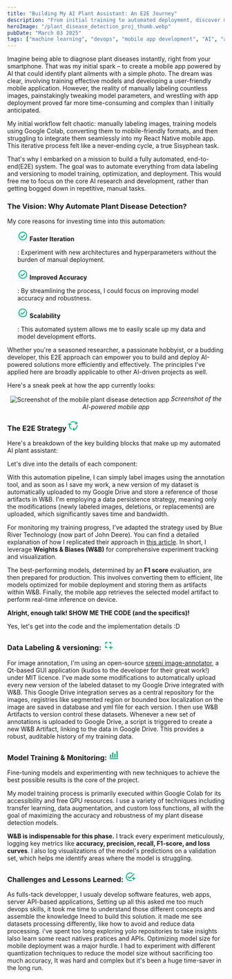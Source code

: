 ```yaml
---
title: "Building My AI Plant Assistant: An E2E Journey"
description: "From initial training to automated deployment, discover my E2E strategy for developing and deploying AI models for plant disease detection. Learn about data labeling, model optimization, and mobile app integration."
heroImage: "/plant_disease_detection_proj_thumb.webp"
pubDate: "March 03 2025"
tags: ["machine learning", "devops", "mobile app development", "AI", "automation"]
---
```


Imagine being able to diagnose plant diseases instantly, right from your smartphone. That was my initial spark – to create a mobile app powered by AI that could identify plant ailments with a simple photo. The dream was clear, involving training effective models and developing a user-friendly mobile application. However, the reality of manually labeling countless images, painstakingly tweaking model parameters, and wrestling with app deployment proved far more time-consuming and complex than I initially anticipated.

My initial workflow felt chaotic: manually labeling images, training models using Google Colab, converting them to mobile-friendly formats, and then struggling to integrate them seamlessly into my React Native mobile app. This iterative process felt like a never-ending cycle, a true Sisyphean task.

That's why I embarked on a mission to build a fully automated, end-to-end(E2E) system.  The goal was to automate everything from data labeling and versioning to model training, optimization, and deployment. This would free me to focus on the core AI research and development, rather than getting bogged down in repetitive, manual tasks.

### The Vision: Why Automate Plant Disease Detection?

My core reasons for investing time into this automation:

<ul class="liste max-w-screen-lg grid gap-5 grid-cols-1 sm:grid-cols-[repeat(2,minmax(min-content,auto))] items-center">
    <div >
        <p class="flex gap-1 items-center">
            <svg xmlns="http://www.w3.org/2000/svg" height="24px" viewBox="0 -960 960 960" width="24px" fill="#00B37E"><path d="m424-408-86-86q-11-11-28-11t-28 11q-11 11-11 28t11 28l114 114q12 12 28 12t28-12l226-226q11-11 11-28t-11-28q-11-11-28-11t-28 11L424-408Zm56 328q-83 0-156-31.5T197-197q-54-54-85.5-127T80-480q0-83 31.5-156T197-763q54-54 127-85.5T480-880q83 0 156 31.5T763-763q54 54 85.5 127T880-480q0 83-31.5 156T763-197q-54 54-127 85.5T480-80Zm0-80q134 0 227-93t93-227q0-134-93-227t-227-93q-134 0-227 93t-93 227q0 134 93 227t227 93Zm0-320Z"/></svg> 
            <b>Faster Iteration</b>
        </p>
    </div>
    <span>: Experiment with new architectures and hyperparameters without the burden of manual deployment.</span>
    <div >
        <p class="flex gap-1 items-center">
            <svg xmlns="http://www.w3.org/2000/svg" height="24px" viewBox="0 -960 960 960" width="24px" fill="#00B37E"><path d="m424-408-86-86q-11-11-28-11t-28 11q-11 11-11 28t11 28l114 114q12 12 28 12t28-12l226-226q11-11 11-28t-11-28q-11-11-28-11t-28 11L424-408Zm56 328q-83 0-156-31.5T197-197q-54-54-85.5-127T80-480q0-83 31.5-156T197-763q54-54 127-85.5T480-880q83 0 156 31.5T763-763q54 54 85.5 127T880-480q0 83-31.5 156T763-197q-54 54-127 85.5T480-80Zm0-80q134 0 227-93t93-227q0-134-93-227t-227-93q-134 0-227 93t-93 227q0 134 93 227t227 93Zm0-320Z"/></svg> 
            <b>Improved Accuracy</b>
        </p>
    </div>
    <span>: By streamlining the process, I could focus on improving model accuracy and robustness.</span>
    <div >
        <p class="flex gap-1 items-center">
            <svg xmlns="http://www.w3.org/2000/svg" height="24px" viewBox="0 -960 960 960" width="24px" fill="#00B37E"><path d="m424-408-86-86q-11-11-28-11t-28 11q-11 11-11 28t11 28l114 114q12 12 28 12t28-12l226-226q11-11 11-28t-11-28q-11-11-28-11t-28 11L424-408Zm56 328q-83 0-156-31.5T197-197q-54-54-85.5-127T80-480q0-83 31.5-156T197-763q54-54 127-85.5T480-880q83 0 156 31.5T763-763q54 54 85.5 127T880-480q0 83-31.5 156T763-197q-54 54-127 85.5T480-80Zm0-80q134 0 227-93t93-227q0-134-93-227t-227-93q-134 0-227 93t-93 227q0 134 93 227t227 93Zm0-320Z"/></svg> 
            <b>Scalability</b>
        </p>
    </div>
    <span>: This automated system allows me to easily scale up my data and model development efforts.</span>
</ul>

Whether you're a seasoned researcher, a passionate hobbyist, or a budding developer, this E2E approach can empower you to build and deploy AI-powered solutions more efficiently and effectively. The principles I've applied here are broadly applicable to other AI-driven projects as well.

Here's a sneak peek at how the app currently looks:

<p align="center">  
<img src="/mobile_app.webp" align="center" alt="Screenshot of the mobile plant disease detection app">
<em>Screenshot of the AI-powered mobile app</em>
</p>


<h3 class="flex items-center gap-1">  The E2E Strategy
<svg xmlns="http://www.w3.org/2000/svg" height="24px" viewBox="0 -960 960 960" width="24px" fill="#00B37E"><path d="M314-115q-104-48-169-145T80-479q0-26 2.5-51t8.5-49l-46 27-40-69 191-110 110 190-70 40-54-94q-11 27-16.5 56t-5.5 60q0 97 53 176.5T354-185l-40 70Zm306-485v-80h109q-46-57-111-88.5T480-800q-55 0-104 17t-90 48l-40-70q50-35 109-55t125-20q79 0 151 29.5T760-765v-55h80v220H620ZM594 0 403-110l110-190 69 40-57 98q118-17 196.5-107T800-480q0-11-.5-20.5T797-520h81q1 10 1.5 19.5t.5 20.5q0 135-80.5 241.5T590-95l44 26-40 69Z"/></svg>
</h3>
Here's a breakdown of the key building blocks that make up my automated AI plant assistant:

<!--img src="#" alt="Provide a diagram or visual representation of your entire workflow.This will help readers understand the big picture. Consider using a flow chart"/-->

Let's dive into the details of each component:

With this automation pipeline, I can simply label images using the annotation tool, and as soon as I save my work, a new version of my dataset is automatically uploaded to my Google Drive and store a reference of those artifacts in W&B. I'm employing a data persistence strategy, meaning only the modifications (newly labeled images, deletions, or replacements) are uploaded, which significantly saves time and bandwidth.

For monitoring my training progress, I've adapted the strategy used by Blue River Technology (now part of John Deere). You can find a detailed explanation of how I replicated their approach in [this article](/blog/rebuilding-products---blue-river-ml-stack). In short, I leverage **Weights & Biases (W&B)** for comprehensive experiment tracking and visualization.

The best-performing models, determined by an **F1 score** evaluation, are then prepared for production. This involves converting them to efficient, lite models optimized for mobile deployment and storing them as artifacts within W&B. Finally, the mobile app retrieves the selected model artifact to perform real-time inference on device.

**Alright, enough talk! SHOW ME THE CODE (and the specifics)!**

Yes, let's get into the code and the implementation details :D

<h3 class="flex items-center gap-1"> Data Labeling & versioning: 
<svg xmlns="http://www.w3.org/2000/svg" height="24px" viewBox="0 -960 960 960" width="24px" fill="#00B37E"><path d="M680-80v-120H560v-80h120v-120h80v120h120v80H760v120h-80ZM200-200v-200h80v120h120v80H200Zm0-360v-200h200v80H280v120h-80Zm480 0v-120H560v-80h200v200h-80Z"/></svg>
</h3>

For image annotation, I'm using an open-source [sreeni image-annotator](https://github.com/sreeninet/image-annotator), a Qt-based GUI application (kudos to the developer for their great work!) under MIT licence. I've made some modifications to automatically upload every new version of the labeled dataset to my Google Drive integrated with W&B. This Google Drive integration serves as a central repository for the images, registries like segmented region or bounded box localization on the image are saved in database and yml file for each version.  I then use W&B Artifacts to version control these datasets.  Whenever a new set of annotations is uploaded to Google Drive, a script is triggered to create a new W&B Artifact, linking to the data in Google Drive.  This provides a robust, auditable history of my training data.

<h3 class="flex items-center gap-1"> Model Training & Monitoring: 
<svg xmlns="http://www.w3.org/2000/svg" height="24px" viewBox="0 -960 960 960" width="24px" fill="#00B37E"><path d="M80-120v-80h800v80H80Zm40-120v-280h120v280H120Zm200 0v-480h120v480H320Zm200 0v-360h120v360H520Zm200 0v-600h120v600H720Z"/></svg>
</h3>


Fine-tuning models and experimenting with new techniques to achieve the best possible results is the core of the project.

My model training process is primarily executed within Google Colab for its accessibility and free GPU resources.  I use a variety of techniques including transfer learning, data augmentation, and custom loss functions, all with the goal of maximizing the accuracy and robustness of my plant disease detection models.

**W&B is indispensable for this phase.** I track every experiment meticulously, logging key metrics like **accuracy, precision, recall, F1-score, and loss curves**.  I also log visualizations of the model's predictions on a validation set, which helps me identify areas where the model is struggling.


<h3 class="flex items-center gap-1"> Challenges and Lessons Learned: <svg xmlns="http://www.w3.org/2000/svg" height="24px" viewBox="0 -960 960 960" width="24px" fill="#00B37E"><path d="M480-80q-83 0-156-31.5T197-197q-54-54-85.5-127T80-480q0-83 31.5-156T197-763q54-54 127-85.5T480-880q48 0 93.5 11t87.5 32q15 8 19.5 24t-5.5 30q-10 14-26.5 18t-32.5-4q-32-15-66.5-23t-69.5-8q-134 0-227 93t-93 227q0 134 93 227t227 93q26 0 51-4t50-12q17-5 33-.5t25 19.5q8 14 3.5 30T622-105q-34 13-70 19t-72 6Zm280-200h-80q-17 0-28.5-11.5T640-320q0-17 11.5-28.5T680-360h80v-80q0-17 11.5-28.5T800-480q17 0 28.5 11.5T840-440v80h80q17 0 28.5 11.5T960-320q0 17-11.5 28.5T920-280h-80v80q0 17-11.5 28.5T800-160q-17 0-28.5-11.5T760-200v-80ZM424-408l372-373q11-11 28-11t28 11q11 11 11 28t-11 28L452-324q-12 12-28 12t-28-12L282-438q-11-11-11-28t11-28q11-11 28-11t28 11l86 86Z"/></svg></h3>

As fulls-tack developper, I usualy develop software features, web apps, server API-based applications, Setting up all this asked me too much devops skills, it took me time to understand those different concepts and assemble the knowledge Ineed to build this solution.
it made me see datasets processing differently, like how to avoid and reduce data processing. i've spent too long exploring yolo repositories to take insights Ialso learn some react natives pratices and APIs.
Optimizing model size for mobile deployment was a major hurdle.  I had to experiment with different quantization techniques to reduce the model size without sacrificing too much accuracy, It was hard and complex but it's been a huge time-saver in the long run.